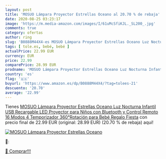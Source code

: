 ```yaml
---
layout: post
title: 'MOSUO Lámpara Proyector Estrellas Oceano al 20.70 % de rebaja'
date: 2020-08-25 03:23:17
image: 'https://m.media-amazon.com/images/I/61uMcSfiKJL._SL200_.jpg'
comments: true
category: ofertas
author: ring
slug: 'B0888M44X4-es MOSUO Lámpara Proyector Estrellas Oceano Luz Nocturna...'
tags: [ tole.es, bebé, bebé ]
actualPrice: 22.99 EUR
currency: EUR
price: 22.99
comparePrice: 28.99 EUR
prodname: 'MOSUO Lámpara Proyector Estrellas Oceano Luz Nocturna Infantil  USB Recargable LED Proyector para Niños con Bluetooth y Control Remoto 16 Modos 4 Temporizador 360°Rotación para Bebé Regalo Fiesta'
country: 'es'
flag: '🇪🇸'
buyurl: 'https://www.amazon.es/dp/B0888M44X4/?tag=tolees-21'
descuento: '20.70'
average: '22.99'
---
```


Tienes [MOSUO Lámpara Proyector Estrellas Oceano Luz Nocturna Infantil  USB Recargable LED Proyector para Niños con Bluetooth y Control Remoto 16 Modos 4 Temporizador 360°Rotación para Bebé Regalo Fiesta](https://www.amazon.es/dp/B0888M44X4/?tag=tolees-21) con precio final de  22.99 EUR (original: 28.99 EUR) (20.70 %  de rebaja) aqui!

[![MOSUO Lámpara Proyector Estrellas Oceano](https://m.media-amazon.com/images/I/61uMcSfiKJL._SL200_.jpg)](https://www.amazon.es/dp/B0888M44X4/?tag=tolees-21)

🔎:


[🛒 Comprar!!!](https://www.amazon.es/dp/B0888M44X4/?tag=tolees-21)
